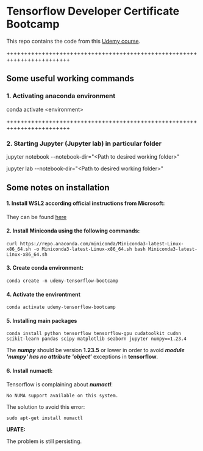 # Tensorflow Developer Certificate Bootcamp

This repo contains the code from this [Udemy course](https://www.udemy.com/course/tensorflow-developer-certificate-machine-learning-zero-to-mastery/).

++++++++++++++++++++++++++++++++++++++++++++++++++++++++++++++++++++++++

## Some useful working commands

### 1. Activating anaconda environment

conda activate \<environment\>

++++++++++++++++++++++++++++++++++++++++++++++++++++++++++++++++++++++++

### 2. Starting Jupyter (Jupyter lab) in particular folder

jupyter notebook --notebook-dir="\<Path to desired working folder\>"

jupyter lab --notebook-dir="\<Path to desired working folder\>"

## Some notes on installation

#### 1. Install WSL2 according official instructions from Microsoft:

They can be found [here](https://learn.microsoft.com/en-us/windows/wsl/install)

#### 2. Install Miniconda using the following commands:

`
curl https://repo.anaconda.com/miniconda/Miniconda3-latest-Linux-x86_64.sh -o Miniconda3-latest-Linux-x86_64.sh
bash Miniconda3-latest-Linux-x86_64.sh
`

#### 3. Create conda environment:

`
conda create -n udemy-tensorflow-bootcamp
`

#### 4. Activate the environtment

`
conda activate udemy-tensorflow-bootcamp
`

#### 5. Installing main packages

`
conda install python tensorflow tensorflow-gpu cudatoolkit cudnn scikit-learn pandas scipy matplotlib seaborn jupyter numpy==1.23.4
`

The **_numpy_** should be version **1.23.5** or lower in order to avoid 
***module 'numpy' has no attribute 'object'*** exceptions in **tensorflow**.

#### 6. Install numactl:

Tensorflow is complaining about **_numactl_**:

`
No NUMA support available on this system.
`

The solution to avoid this error:

`
sudo apt-get install numactl
`

**UPATE:**

The problem is still persisting.
